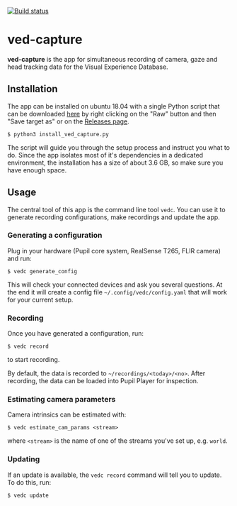 [![Build status](https://github.com/vedb/ved-capture/workflows/build/badge.svg)](https://github.com/vedb/ved-capture/actions)

# ved-capture

**ved-capture** is the app for simultaneous recording of camera, gaze and head
 tracking data for the Visual Experience Database.
 
## Installation

The app can be installed on ubuntu 18.04 with a single Python script that
 can be downloaded [here](https://github.com/vedb/ved-capture/blob/master/installer/install_ved_capture.py) 
 by right clicking on the "Raw" button and then "Save target as" 
 or on the [Releases page](https://github.com/vedb/ved-capture/releases). 

    $ python3 install_ved_capture.py
    
The script will guide you through the setup process and instruct you what to 
 do. Since the app isolates most of it's dependencies in a dedicated
 environment, the installation has a size of about 3.6 GB, so make sure you 
 have enough space.
 
## Usage

The central tool of this app is the command line tool `vedc`. You can use it
 to generate recording configurations, make recordings and update the app.
 
### Generating a configuration

Plug in your hardware (Pupil core system, RealSense T265, FLIR camera) and run:

    $ vedc generate_config
    
This will check your connected devices and ask you several questions. At
 the end it will create a config file `~/.config/vedc/config.yaml` that will
 work for your current setup.

### Recording

Once you have generated a configuration, run:

    $ vedc record
    
to start recording. 

By default, the data is recorded to `~/recordings/<today>/<no>`. After 
 recording, the data can be loaded into Pupil Player for inspection.
 

### Estimating camera parameters

Camera intrinsics can be estimated with:

    $ vedc estimate_cam_params <stream>
    
where `<stream>` is the name of one of the streams you've set up, e.g. `world`.
  
### Updating

If an update is available, the `vedc record` command will tell you to update. 
 To do this, run:
 
    $ vedc update
